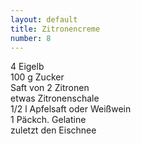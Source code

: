 ```yaml
---
layout: default
title: Zitronencreme
number: 8
---
```


4 Eigelb  
100 g Zucker  
Saft von 2 Zitronen  
etwas Zitronenschale  
1/2 l Apfelsaft oder Weißwein  
1 Päckch. Gelatine  
zuletzt den Eischnee  
